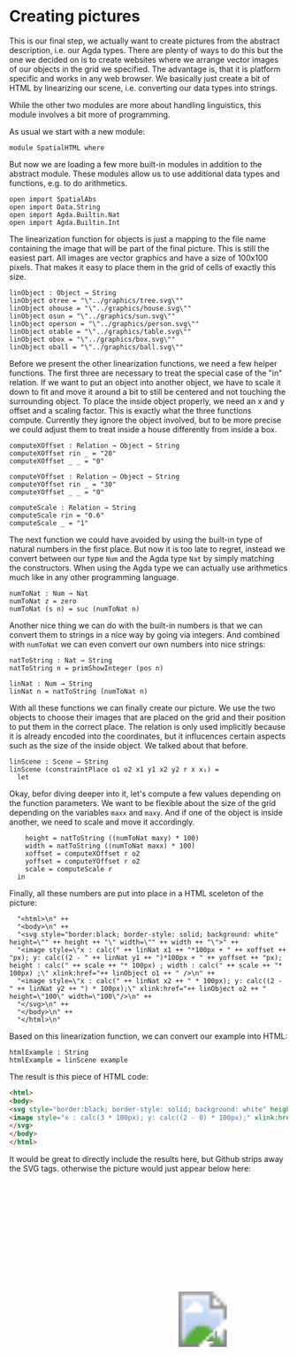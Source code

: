 # Creating pictures

This is our final step, we actually want to create pictures from the abstract description, i.e. our
Agda types. There are plenty of ways to do this but the one we decided on is to create websites where
we arrange vector images of our objects in the grid we specified. The advantage is, that it is platform
specific and works in any web browser. We basically just create a bit of HTML by linearizing our scene,
i.e. converting our data types into strings.

While the other two modules are more about handling linguistics, this module involves a bit more of programming.

As usual we start with a new module:
```
module SpatialHTML where
```

But now we are loading a few more built-in modules in addition to the abstract module.
These modules allow us to use additional data types and functions, e.g. to do arithmetics.

```
open import SpatialAbs
open import Data.String
open import Agda.Builtin.Nat
open import Agda.Builtin.Int
```

The linearization function for objects is just a mapping to the file name containing the
image that will be part of the final picture. This is still the easiest part.
All images are vector graphics and have a size of 100x100 pixels. That makes it easy
to place them in the grid of cells of exactly this size.

```
linObject : Object → String
linObject otree = "\"../graphics/tree.svg\""
linObject ohouse = "\"../graphics/house.svg\""
linObject osun = "\"../graphics/sun.svg\""
linObject operson = "\"../graphics/person.svg\""
linObject otable = "\"../graphics/table.svg\""
linObject obox = "\"../graphics/box.svg\""
linObject oball = "\"../graphics/ball.svg\""
```

Before we present the other linearization functions, we need a few helper functions.
The first three are necessary to treat the special case of the "in" relation. If we
want to put an object into another object, we have to scale it down to fit and move
it around a bit to still be centered and not touching the surrounding object. To place
the inside object properly, we need an x and y offset and a scaling factor. This is
exactly what the three functions compute. Currently they ignore the object involved,
but to be more precise we could adjust them to treat inside a house differently from
inside a box.

```
computeXOffset : Relation → Object → String
computeXOffset rin _ = "20"
computeXOffset _ _ = "0"

computeYOffset : Relation → Object → String
computeYOffset rin _ = "30"
computeYOffset _ _ = "0"

computeScale : Relation → String
computeScale rin = "0.6"
computeScale _ = "1"
```

The next function we could have avoided by using the built-in type of natural numbers in the
first place. But now it is too late to regret, instead we convert between our type `Num` and the
Agda type `Nat` by simply matching the constructors. When using the Agda type we can actually
use arithmetics much like in any other programming language. 
```
numToNat : Num → Nat
numToNat z = zero
numToNat (s n) = suc (numToNat n)
```

Another nice thing we can do with the built-in numbers is that we can convert them to strings in a
nice way by going via integers. And combined with `numToNat` we can even convert our own numbers into
nice strings:

```
natToString : Nat → String
natToString n = primShowInteger (pos n)

linNat : Num → String
linNat n = natToString (numToNat n)
```

With all these functions we can finally create our picture. We use the two objects to choose their
images that are placed on the grid and their position to put them in the correct place. The relation
is only used implicitly because it is already encoded into the coordinates, but it influcences
certain aspects such as the size of the inside object. We talked about that before.

```
linScene : Scene → String
linScene (constraintPlace o1 o2 x1 y1 x2 y2 r x x₁) =
  let
```
Okay, befor diving deeper into it, let's compute a few values depending on the function parameters.
We want to be flexible about the size of the grid depending on the variables `maxx` and `maxy`.
And if one of the object is inside another, we need to scale and move it accordingly.

```
    height = natToString ((numToNat maxy) * 100)
    width = natToString ((numToNat maxx) * 100)
    xoffset = computeXOffset r o2
    yoffset = computeYOffset r o2
    scale = computeScale r
  in
```

Finally, all these numbers are put into place in a HTML sceleton of the picture:

```
  "<html>\n" ++
  "<body>\n" ++
  "<svg style="border:black; border-style: solid; background: white" height=\"" ++ height ++ "\" width=\"" ++ width ++ "\">" ++
  "<image style=\"x : calc(" ++ linNat x1 ++ "*100px + " ++ xoffset ++ "px); y: calc((2 - " ++ linNat y1 ++ ")*100px + " ++ yoffset ++ "px); height : calc(" ++ scale ++ "* 100px) ; width : calc(" ++ scale ++ "* 100px) ;\" xlink:href="++ linObject o1 ++ " />\n" ++
  "<image style=\"x : calc(" ++ linNat x2 ++ " * 100px); y: calc((2 - " ++ linNat y2 ++ ") * 100px);\" xlink:href="++ linObject o2 ++ " height=\"100\" width=\"100\"/>\n" ++
  "</svg>\n" ++
  "</body>\n" ++
  "</html>\n" 
```

Based on this linearization function, we can convert our example into HTML:
```
htmlExample : String
htmlExample = linScene example
```

The result is this piece of HTML code:

```HTML
<html>
<body>
<svg style="border:black; border-style: solid; background: white" height="400" width="500"><image style="x : calc(3*100px + 20px); y: calc((2 - 0)*100px + 30px); height : calc(0.6* 100px) ; width : calc(0.6* 100px) ;" xlink:href="../graphics/person.svg" />
<image style="x : calc(3 * 100px); y: calc((2 - 0) * 100px);" xlink:href="../graphics/house.svg" height="100" width="100"/>
</svg>
</body>
</html>
```

It would be great to directly include the results here, but Github strips away the SVG tags.
otherwise the picture would just appear below here:

<svg height="400" width="500"><image style="x : calc(3*100px + 20px); y: calc((2 - 0)*100px + 30px); height : calc(0.6* 100px) ; width : calc(0.6* 100px) ;" xlink:href="../graphics/person.svg" />
<image style="x : calc(3 * 100px); y: calc((2 - 0) * 100px);" xlink:href="../graphics/house.svg" height="100" width="100"/>
</svg>
